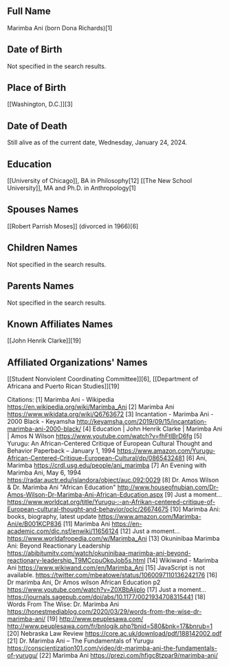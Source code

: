 
## Full Name
Marimba Ani (born Dona Richards)[1]

## Date of Birth
Not specified in the search results.

## Place of Birth
[[Washington, D.C.]][3]

## Date of Death
Still alive as of the current date, Wednesday, January 24, 2024.

## Education
[[University of Chicago]], BA in Philosophy[12]
[[The New School University]], MA and Ph.D. in Anthropology[1]

## Spouses Names
[[Robert Parrish Moses]] (divorced in 1966)[6]

## Children Names
Not specified in the search results.

## Parents Names
Not specified in the search results.

## Known Affiliates Names
[[John Henrik Clarke]][19]

## Affiliated Organizations' Names
[[Student Nonviolent Coordinating Committee]][6],
[[Department of Africana and Puerto Rican Studies]][19]

Citations:
[1] Marimba Ani - Wikipedia https://en.wikipedia.org/wiki/Marimba_Ani
[2] Marimba Ani https://www.wikidata.org/wiki/Q6763672
[3] Incantation - Marimba Ani - 2000 Black - Keyamsha http://keyamsha.com/2019/09/15/incantation-marimba-ani-2000-black/
[4] Education | John Henrik Clarke | Marimba Ani | Amos N Wilson https://www.youtube.com/watch?v=fhFtIBrD6fg
[5] Yurugu: An African-Centered Critique of European Cultural Thought and Behavior Paperback – January 1, 1994 https://www.amazon.com/Yurugu-African-Centered-Critique-European-Cultural/dp/0865432481
[6] Ani, Marimba https://crdl.usg.edu/people/ani_marimba
[7] An Evening with Marimba Ani, May 6, 1994 https://radar.auctr.edu/islandora/object/auc.092:0029
[8] Dr. Amos Wilson & Dr. Marimba Ani "African Education" http://www.houseofnubian.com/Dr-Amos-Wilson-Dr-Marimba-Ani-African-Education.aspx
[9] Just a moment... https://www.worldcat.org/title/Yurugu-:-an-Afrikan-centered-critique-of-European-cultural-thought-and-behavior/oclc/26674675
[10] Marimba Ani: books, biography, latest update https://www.amazon.com/Marimba-Ani/e/B001KCP836
[11] Marimba Ani https://en-academic.com/dic.nsf/enwiki/11656124
[12] Just a moment... https://www.worldafropedia.com/w/Marimba_Ani
[13] Okuninibaa Marimba Ani: Beyond Reactionary Leadership https://abibitumitv.com/watch/okuninibaa-marimba-ani-beyond-reactionary-leadership_T9MCcpuOkpJob5s.html
[14] Wikiwand - Marimba Ani https://www.wikiwand.com/en/Marimba_Ani
[15] JavaScript is not available. https://twitter.com/mbeatowe/status/1060097110136242176
[16] Dr marimba Ani, Dr Amos wilson African Education p2 https://www.youtube.com/watch?v=Z0XBbAijplo
[17] Just a moment... https://journals.sagepub.com/doi/abs/10.1177/0021934708315441
[18] Words From The Wise: Dr. Marimba Ani https://honestmediablog.com/2020/03/29/words-from-the-wise-dr-marimba-ani/
[19] http://www.peuplesawa.com/ http://www.peuplesawa.com/fr/bnlogik.php?bnid=580&bnk=17&bnrub=1
[20] Nebraska Law Review https://core.ac.uk/download/pdf/188142002.pdf
[21] Dr. Marimba Ani – The Fundamentals of Yurugu https://conscientization101.com/video/dr-marimba-ani-the-fundamentals-of-yurugu/
[22] Marimba Ani https://prezi.com/hfigc8tzpar9/marimba-ani/

